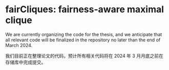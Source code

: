 # fairCliques: fairness-aware maximal clique

We are currently organizing the code for the thesis, and we anticipate that all relevant code will be finalized in the repository no later than the end of March 2024.

我们目前正在整理论文的代码，预计所有相关代码将在 2024 年 3 月月底之前在存储库中完成提交。
